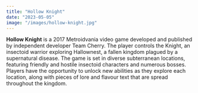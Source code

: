 ```yaml
---
title: "Hollow Knight"
date: "2023-05-05"
image: "/images/hollow-knight.jpg"
---
```


**Hollow Knight** is a 2017 Metroidvania video game developed and published by independent developer Team Cherry. The player controls the Knight, an insectoid warrior exploring Hallownest, a fallen kingdom plagued by a supernatural disease. The game is set in diverse subterranean locations, featuring friendly and hostile insectoid characters and numerous bosses. Players have the opportunity to unlock new abilities as they explore each location, along with pieces of lore and flavour text that are spread throughout the kingdom.

